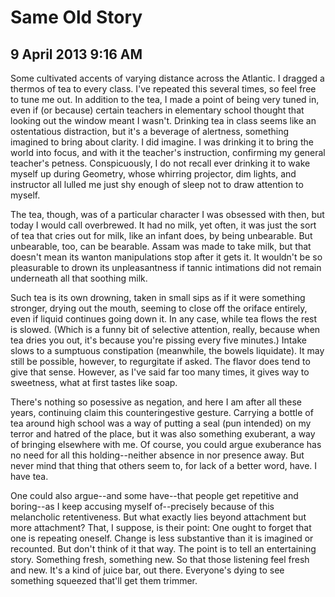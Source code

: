 # Same Old Story
## 9 April 2013 9:16 AM

Some cultivated accents of varying distance across the Atlantic. I dragged a thermos of tea to every class. I've repeated this several times, so feel free to tune me out. In addition to the tea, I made a point of being very tuned in, even if (or because) certain teachers in elementary school thought that looking out the window meant I wasn't. Drinking tea in class seems like an ostentatious distraction, but it's a beverage of alertness, something imagined to bring about clarity. I did imagine. I was drinking it to bring the world into focus, and with it the teacher's instruction, confirming my general teacher's petness. Conspicuously, I do not recall ever drinking it to wake myself up during Geometry, whose whirring projector, dim lights, and instructor all lulled me just shy enough of sleep not to draw attention to myself.

The tea, though, was of a particular character I was obsessed with then, but today I would call overbrewed. It had no milk, yet often, it was just the sort of tea that cries out for milk, like an infant does, by being unbearable. But unbearable, too, can be bearable. Assam was made to take milk, but that doesn't mean its wanton manipulations stop after it gets it. It wouldn't be so pleasurable to drown its unpleasantness if tannic intimations did not remain underneath all that soothing milk.

Such tea is its own drowning, taken in small sips as if it were something stronger, drying out the mouth, seeming to close off the oriface entirely, even if liquid continues going down it. In any case, while tea flows the rest is slowed. (Which is a funny bit of selective attention, really, because when tea dries you out, it's because you're pissing every five minutes.) Intake slows to a sumptuous constipation (meanwhile, the bowels liquidate). It may still be possible, however, to regurgitate if asked. The flavor does tend to give that sense. However, as I've said far too many times, it gives way to sweetness, what at first tastes like soap.

There's nothing so posessive as negation, and here I am after all these years, continuing claim this counteringestive gesture. Carrying a bottle of tea around high school was a way of putting a seal (pun intended) on my terror and hatred of the place, but it was also something exuberant, a way of bringing elsewhere with me. Of course, you could argue exuberance has no need for all this holding--neither absence in nor presence away. But never mind that thing that others seem to, for lack of a better word, have. I have tea.

One could also argue--and some have--that people get repetitive and boring--as I keep accusing myself of--precisely because of this melancholic retentiveness. But what exactly lies beyond attachment but more attachment? That, I suppose, is their point: One ought to forget that one is repeating oneself. Change is less substantive than it is imagined or recounted. But don't think of it that way. The point is to tell an entertaining story. Something fresh, something new. So that those listening feel fresh and new. It's a kind of juice bar, out there. Everyone's dying to see something squeezed that'll get them trimmer.